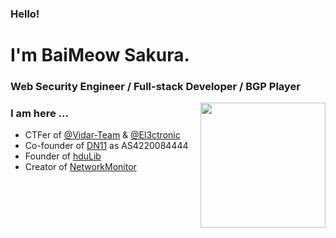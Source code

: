 <h3 align='left'>Hello!</h1>
<h1 align='left'>I'm BaiMeow Sakura.</h1>
<h3 align="left">Web Security Engineer / Full-stack Developer / BGP Player</h3>
<img height=200 align="right" src='https://github-readme-stats-baimeow.vercel.app/api?username=BaiMeow&show_icons=true&count_private=true&include_all_commits=true&theme=transparent'></img>
<h3 align="left">I am here ...</h3>

- CTFer of [@Vidar-Team](https://vidar.club) & [@El3ctronic](https://github.com/D-3CTF)
- Co-founder of [DN11](https://dn11.top) as AS4220084444
- Founder of [hduLib](https://github.com/hduLib)
- Creator of [NetworkMonitor](https://github.com/BaiMeow/NetworkMonitor)
